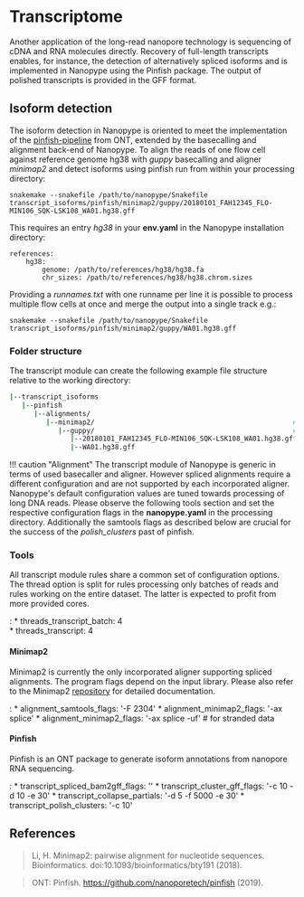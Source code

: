 # Transcriptome

Another application of the long-read nanopore technology is sequencing of cDNA and RNA molecules directly. Recovery of full-length transcripts enables, for instance, the detection of alternatively spliced isoforms and is implemented in Nanopype using the Pinfish package. The output of polished transcripts is provided in the GFF format.

## Isoform detection

The isoform detection in Nanopype is oriented to meet the implementation of the [pinfish-pipeline](https://github.com/nanoporetech/pipeline-pinfish-analysis) from ONT, extended by the basecalling and alignment back-end of Nanopype. To align the reads of one flow cell against reference genome hg38 with *guppy* basecalling and aligner *minimap2* and detect isoforms using pinfish run from within your processing directory:

    snakemake --snakefile /path/to/nanopype/Snakefile transcript_isoforms/pinfish/minimap2/guppy/20180101_FAH12345_FLO-MIN106_SQK-LSK108_WA01.hg38.gff

This requires an entry *hg38* in your **env.yaml** in the Nanopype installation directory:

    references:
        hg38:
            genome: /path/to/references/hg38/hg38.fa
            chr_sizes: /path/to/references/hg38/hg38.chrom.sizes

Providing a *runnames.txt* with one runname per line it is possible to process multiple flow cells at once and merge the output into a single track e.g.:

    snakemake --snakefile /path/to/nanopype/Snakefile transcript_isoforms/pinfish/minimap2/guppy/WA01.hg38.gff

### Folder structure

The transcript module can create the following example file structure relative to the working directory:

```sh
|--transcript_isoforms
   |--pinfish
      |--alignments/
         |--minimap2/                                                 # Minimap2 alignment
            |--guppy/                                                 # Using guppy basecalling
               |--20180101_FAH12345_FLO-MIN106_SQK-LSK108_WA01.hg38.gff
               |--WA01.hg38.gff

```

!!! caution "Alignment"
    The transcript module of Nanopype is generic in terms of used basecaller and aligner. However spliced alignments require a different configuration and are not supported by each incorporated aligner. Nanopype's default configuration values are tuned towards processing of long DNA reads. Please observe the following tools section and set the respective configuration flags in the **nanopype.yaml** in the processing directory.
    Additionally the samtools flags as described below are crucial for the success of the *polish_clusters* past of pinfish.

### Tools

All transcript module rules share a common set of configuration options. The thread option is split for rules processing only batches of reads and rules working on the entire dataset. The latter is expected to profit from more provided cores.

:   * threads_transcript_batch: 4   
    * threads_transcript: 4
    

#### Minimap2

Minimap2 is currently the only incorporated aligner supporting spliced alignments. The program flags depend on the input library. Please also refer to the Minimap2 [repository](https://github.com/lh3/minimap2) for detailed documentation.

:   * alignment_samtools_flags: '-F 2304'
    * alignment_minimap2_flags: '-ax splice'
    * alignment_minimap2_flags: '-ax splice -uf'    # for stranded data
    

#### Pinfish

Pinfish is an ONT package to generate isoform annotations from nanopore RNA sequencing. 

:   * transcript_spliced_bam2gff_flags: ''
    * transcript_cluster_gff_flags: '-c 10 -d 10 -e 30'
    * transcript_collapse_partials: '-d 5 -f 5000 -e 30'
    * transcript_polish_clusters: '-c 10'

## References

>Li, H. Minimap2: pairwise alignment for nucleotide sequences. Bioinformatics. doi:10.1093/bioinformatics/bty191 (2018).

>ONT: Pinfish. https://github.com/nanoporetech/pinfish (2019).